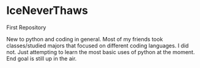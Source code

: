# IceNeverThaws
First Repository

New to python and coding in general. Most of my friends took classes/studied majors that focused on different coding languages. I did not.
Just attempting to learn the most basic uses of python at the moment. End goal is still up in the air.
